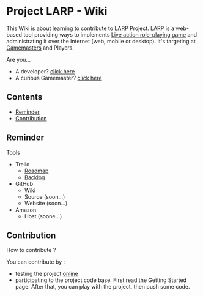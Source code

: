 Project LARP - Wiki
=============

This Wiki is about learning to contribute to LARP Project. LARP is a web-based tool providing ways to implements 
[Live action role-playing game](https://en.wikipedia.org/wiki/Gamemaster) 
and administrating it over the internet (web, mobile or desktop). It's targeting at [Gamemasters](https://en.wikipedia.org/wiki/Gamemaster) and Players.

Are you...
* A developer? [click here](./DEV.md)
* A curious Gamemaster? [click here](./GM.md)

## Contents

* [Reminder](#reminder)
* [Contribution](#contribution)


## Reminder

Tools
* Trello
    * [Roadmap](https://trello.com/b/9mDrJVpG/)
    * [Backlog](https://trello.com/b/b3FmZMCj/)
* GitHub
    * [Wiki](https://github.com/Project-LARP-Org/contribute)
    * Source (soon...)
    * Website (soon...)
* Amazon
    * Host (soone...)


## Contribution

How to contribute ?

You can contribute by :
* testing the project [online](https://project-myrpgonline.herokuapp.com/)
* participating to the project code base. First read the Getting Started page. After that, you can play with the project, then push some code.
